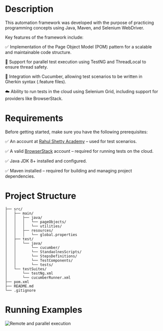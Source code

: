 # Description
This automation framework was developed with the purpose of practicing programming concepts using Java, Maven, and Selenium WebDriver.

Key features of the framework include:

✅ Implementation of the Page Object Model (POM) pattern for a scalable and maintainable code structure.

🚀 Support for parallel test execution using TestNG and ThreadLocal to ensure thread safety.

🧪 Integration with Cucumber, allowing test scenarios to be written in Gherkin syntax (.feature files).

☁️ Ability to run tests in the cloud using Selenium Grid, including support for providers like BrowserStack.

# Requirements
Before getting started, make sure you have the following prerequisites:

✅ An account at [Rahul Shetty Academy](https://rahulshettyacademy.com/client/) – used for test scenarios.

✅ A valid [BrowserStack](https://www.browserstack.com/) account – required for running tests on the cloud.

✅ Java JDK 8+ installed and configured.

✅ Maven installed – required for building and managing project dependencies.

# Project Structure
```
├── src/
│   ├── main/
│   │   ├── java/
│   │   │   └── pageObjects/
│   │   │   └── utilities/
│   │   ├── resources/
│   │   │   └── global.properties
│   ├── test/
│   │   └── java/
│   │       └── cucumber/
│   │       └── StandaolnesScripts/
│   │       └── StepsDefinitions/
│   │       └── TestComponents/
│   │       └── tests/
│   └── testSuites/
│       └── testNg.xml
│       └── cucumberRunner.xml
├── pom.xml
├── README.md
└── .gitignore
```
# Running Examples
![Remote and parallel execution](https://vimeo.com/1073050033?share=copy#t=0)
